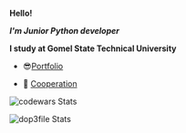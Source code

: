 **Hello!**

***I'm Junior Python developer***

**I study at Gomel State Technical University**

- 😎[Portfolio](https://dop3file.github.io/portfolio/)

- 👯 [Cooperation](https://t.me/dop3file)

![codewars Stats](https://www.codewars.com/users/dop3file/badges/large)

![dop3file Stats](https://github-readme-stats.vercel.app/api?username=dop3file&show_icons=true&theme=radical)


